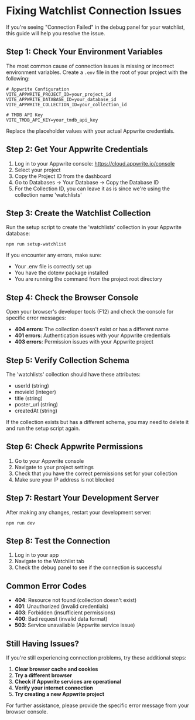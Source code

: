 # Fixing Watchlist Connection Issues

If you're seeing "Connection Failed" in the debug panel for your watchlist, this guide will help you resolve the issue.

## Step 1: Check Your Environment Variables

The most common cause of connection issues is missing or incorrect environment variables. Create a `.env` file in the root of your project with the following:

```
# Appwrite Configuration
VITE_APPWRITE_PROJECT_ID=your_project_id
VITE_APPWRITE_DATABASE_ID=your_database_id
VITE_APPWRITE_COLLECTION_ID=your_collection_id

# TMDB API Key
VITE_TMDB_API_KEY=your_tmdb_api_key
```

Replace the placeholder values with your actual Appwrite credentials.

## Step 2: Get Your Appwrite Credentials

1. Log in to your Appwrite console: https://cloud.appwrite.io/console
2. Select your project
3. Copy the Project ID from the dashboard
4. Go to Databases → Your Database → Copy the Database ID
5. For the Collection ID, you can leave it as is since we're using the collection name 'watchlists'

## Step 3: Create the Watchlist Collection

Run the setup script to create the 'watchlists' collection in your Appwrite database:

```
npm run setup-watchlist
```

If you encounter any errors, make sure:
- Your .env file is correctly set up
- You have the dotenv package installed
- You are running the command from the project root directory

## Step 4: Check the Browser Console

Open your browser's developer tools (F12) and check the console for specific error messages:

- **404 errors**: The collection doesn't exist or has a different name
- **401 errors**: Authentication issues with your Appwrite credentials
- **403 errors**: Permission issues with your Appwrite project

## Step 5: Verify Collection Schema

The 'watchlists' collection should have these attributes:

- userId (string)
- movieId (integer)
- title (string)
- poster_url (string)
- createdAt (string)

If the collection exists but has a different schema, you may need to delete it and run the setup script again.

## Step 6: Check Appwrite Permissions

1. Go to your Appwrite console
2. Navigate to your project settings
3. Check that you have the correct permissions set for your collection
4. Make sure your IP address is not blocked

## Step 7: Restart Your Development Server

After making any changes, restart your development server:

```
npm run dev
```

## Step 8: Test the Connection

1. Log in to your app
2. Navigate to the Watchlist tab
3. Check the debug panel to see if the connection is successful

## Common Error Codes

- **404**: Resource not found (collection doesn't exist)
- **401**: Unauthorized (invalid credentials)
- **403**: Forbidden (insufficient permissions)
- **400**: Bad request (invalid data format)
- **503**: Service unavailable (Appwrite service issue)

## Still Having Issues?

If you're still experiencing connection problems, try these additional steps:

1. **Clear browser cache and cookies**
2. **Try a different browser**
3. **Check if Appwrite services are operational**
4. **Verify your internet connection**
5. **Try creating a new Appwrite project**

For further assistance, please provide the specific error message from your browser console. 